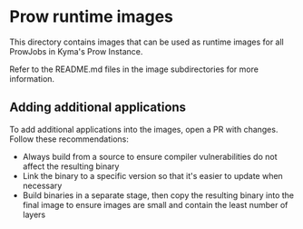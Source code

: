 # Prow runtime images

This directory contains images that can be used as runtime images for all ProwJobs in Kyma's Prow Instance.

Refer to the README.md files in the image subdirectories for more information.

## Adding additional applications

To add additional applications into the images, open a PR with changes. Follow these recommendations:
* Always build from a source to ensure compiler vulnerabilities do not affect the resulting binary
* Link the binary to a specific version so that it's easier to update when necessary 
* Build binaries in a separate stage, then copy the resulting binary into the final image to ensure images are small and contain the least number of layers
